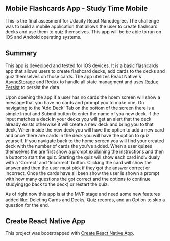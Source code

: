 ## Mobile Flashcards App - Study Time Mobile

This is the final assesment for Udacity React Nanodegree. The challenge was to build a mobile application that allows the user to create flashcard decks and use them to quiz themselves. This app will be be able to run on IOS and Android operating systems.

## Summary

This app is deveolped and tested for IOS devices. It is a basic flashcards app that allows users to create flashcard decks, add cards to the decks and quiz themselves on those cards. The app utelizes React Native's [AsyncStorage](https://facebook.github.io/react-native/docs/asyncstorage) and Redux to handle all state managment and uses [Redux Persist](https://github.com/rt2zz/redux-persist) to persist the data.

Upon opening the app if a user has no cards the hoem screen will show a message that you have no cards and prompt you to make one. On navigating to the 'Add Deck' Tab on the bottom of the screen there is a simple Input and Submit button to enter the name of you new deck. If the input matches a deck in your decks you will get an alert that the deck already exists otherwise it will create a new deck and bring you to that deck. When inside the new deck you will have the option to add a new card and once there are cards in the deck you will have the option to quiz yourself. If you navigate back to the home screen you will find your created deck with the number of cards the you've added. When a user quizes themselves the are first show a prompt explaining the instructions and then a buttonto start the quiz. Starting the quiz will show each card individualy with a 'Correct' and 'Incorrect' button. Clicking the card will show the answer and then the user must pick if they got the answer correct or incorrect. Once the cards have all been show the user is shown a prompt with how many questions the got correct and the options to continue studying(go back to the deck) or restart the quiz.

As of right now this app is at the MVP stage and need some new features added like: Deleting Cards and Decks, Quiz records, and an Option to skip a question for the end.

## Create React Native App

This project was bootstrapped with [Create React Native App](https://github.com/react-community/create-react-native-app).
